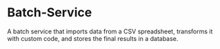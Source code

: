 # Batch-Service
A batch service that imports data from a CSV spreadsheet, transforms it with custom code, and stores the final results in a database.
